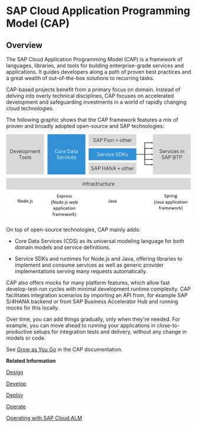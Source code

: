 <!-- loio696ec2328d02468eb1455c280e1eb969 -->

# SAP Cloud Application Programming Model \(CAP\)



<a name="loio696ec2328d02468eb1455c280e1eb969__section_w2m_ksx_lxb"/>

## Overview

The SAP Cloud Application Programming Model \(CAP\) is a framework of languages, libraries, and tools for building enterprise-grade services and applications. It guides developers along a path of proven best practices and a great wealth of out-of-the-box solutions to recurring tasks.

CAP-based projects benefit from a primary focus on domain. Instead of delving into overly technical disciplines, CAP focuses on accelerated development and safeguarding investments in a world of rapidly changing cloud technologies.

The following graphic shows that the CAP framework features a mix of proven and broadly adopted open-source and SAP technologies:

![An architecture diagram illustrating layers of development tools and SAP services (Core Data Services, Fiori, Service SDKs, HANA) interacting with SAP BTP services, built over an infrastructure layer leveraging Node.js, Express, Java, and Spring.](images/CAP_Overview_7e017ac.png)

On top of open-source technologies, CAP mainly adds:

-   Core Data Services \(CDS\) as its universal modeling language for both domain models and service definitions.

-   Service SDKs and runtimes for Node.js and Java, offering libraries to implement and consume services as well as generic provider implementations serving many requests automatically.


CAP also offers mocks for many platform features, which allow fast develop-test-run cycles with minimal development runtime complexity. CAP facilitates integration scenarios by importing an API from, for example SAP S/4HANA backend or from SAP Business Accelerator Hub and running mocks for this locally.

Over time, you can add things gradually, only when they're needed. For example, you can move ahead to running your applications in close-to-productive setups for integration tests and delivery, without any change in models or code.

See [Grow as You Go](https://cap.cloud.sap/docs/get-started/grow-as-you-go) in the CAP documentation.

**Related Information**  


[Design](design-dcdc2d9.md "")

[Develop](develop-58df1d6.md "Learn more about developing applications using SAP Cloud Application Programming Model (CAP).")

[Deploy](deploy-45d5acf.md "")

[Operate](operate-34065a4.md "")

[Operating with SAP Cloud ALM](operating-with-sap-cloud-alm-f7f2977.md "")